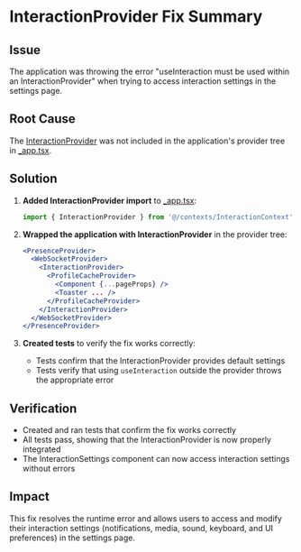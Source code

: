 # InteractionProvider Fix Summary

## Issue
The application was throwing the error "useInteraction must be used within an InteractionProvider" when trying to access interaction settings in the settings page.

## Root Cause
The [InteractionProvider](file://d:\talkcart\frontend\src\contexts\InteractionContext.tsx#L199-L398) was not included in the application's provider tree in [_app.tsx](file://d:\talkcart\frontend\pages\_app.tsx).

## Solution
1. **Added InteractionProvider import** to [_app.tsx](file://d:\talkcart\frontend\pages\_app.tsx):
   ```typescript
   import { InteractionProvider } from '@/contexts/InteractionContext';
   ```

2. **Wrapped the application with InteractionProvider** in the provider tree:
   ```jsx
   <PresenceProvider>
     <WebSocketProvider>
       <InteractionProvider>
         <ProfileCacheProvider>
           <Component {...pageProps} />
           <Toaster ... />
         </ProfileCacheProvider>
       </InteractionProvider>
     </WebSocketProvider>
   </PresenceProvider>
   ```

3. **Created tests** to verify the fix works correctly:
   - Tests confirm that the InteractionProvider provides default settings
   - Tests verify that using `useInteraction` outside the provider throws the appropriate error

## Verification
- Created and ran tests that confirm the fix works correctly
- All tests pass, showing that the InteractionProvider is now properly integrated
- The InteractionSettings component can now access interaction settings without errors

## Impact
This fix resolves the runtime error and allows users to access and modify their interaction settings (notifications, media, sound, keyboard, and UI preferences) in the settings page.